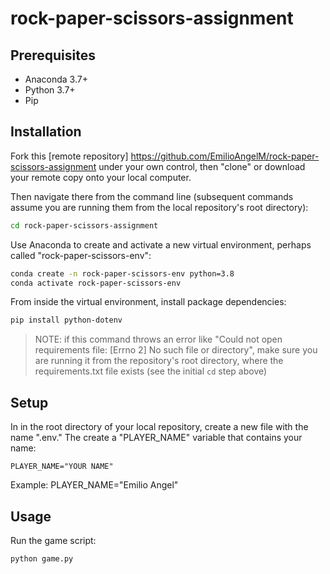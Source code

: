 # rock-paper-scissors-assignment

## Prerequisites

  + Anaconda 3.7+
  + Python 3.7+
  + Pip

## Installation

Fork this [remote repository] https://github.com/EmilioAngelM/rock-paper-scissors-assignment under your own control, then "clone" or download your remote copy onto your local computer.

Then navigate there from the command line (subsequent commands assume you are running them from the local repository's root directory):

```sh
cd rock-paper-scissors-assignment
```

Use Anaconda to create and activate a new virtual environment, perhaps called "rock-paper-scissors-env":

```sh
conda create -n rock-paper-scissors-env python=3.8
conda activate rock-paper-scissors-env
```

From inside the virtual environment, install package dependencies:

```sh
pip install python-dotenv
```

> NOTE: if this command throws an error like "Could not open requirements file: [Errno 2] No such file or directory", make sure you are running it from the repository's root directory, where the requirements.txt file exists (see the initial `cd` step above)

## Setup

In in the root directory of your local repository, create a new file with the name ".env." The create a "PLAYER_NAME" variable that contains your name:

    PLAYER_NAME="YOUR NAME"

Example: 
    PLAYER_NAME="Emilio Angel"

## Usage

Run the game script:

```py
python game.py
